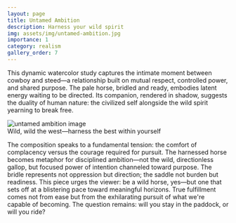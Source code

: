 ```yaml
---
layout: page
title: Untamed Ambition
description: Harness your wild spirit
img: assets/img/untamed-ambition.jpg
importance: 1
category: realism
gallery_order: 7
---
```

This dynamic watercolor study captures the intimate moment between cowboy and steed—a relationship built on mutual respect, controlled power, and shared purpose. The pale horse, bridled and ready, embodies latent energy waiting to be directed. Its companion, rendered in shadow, suggests the duality of human nature: the civilized self alongside the wild spirit yearning to break free.

<div class="row">
    <div class="col-sm mt-3 mt-md-0">
        <img src="{{ '/assets/img/untamed-ambition.jpg' | relative_url }}" alt="untamed ambition image" class="img-fluid rounded z-depth-1">
    </div>
</div>
<div class="caption">
    Wild, wild the west—harness the best within yourself
</div>

The composition speaks to a fundamental tension: the comfort of complacency versus the courage required for pursuit. The harnessed horse becomes metaphor for disciplined ambition—not the wild, directionless gallop, but focused power of intention channeled toward purpose. The bridle represents not oppression but direction; the saddle not burden but readiness. This piece urges the viewer: be a wild horse, yes—but one that sets off at a blistering pace toward meaningful horizons. True fulfillment comes not from ease but from the exhilarating pursuit of what we're capable of becoming. The question remains: will you stay in the paddock, or will you ride?
